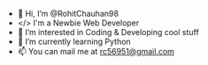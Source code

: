 - 👋 Hi, I’m @RohitChauhan98
- </> I'm a Newbie Web Developer
- 👀 I’m interested in Coding & Developing cool stuff
- 🌱 I’m currently learning Python
- 📫 You can mail me at rc56951@gmail.com

<!---
RohitChauhan98/RohitChauhan98 is a ✨ special ✨ repository because its `README.md` (this file) appears on your GitHub profile.
You can click the Preview link to take a look at your changes.
--->
